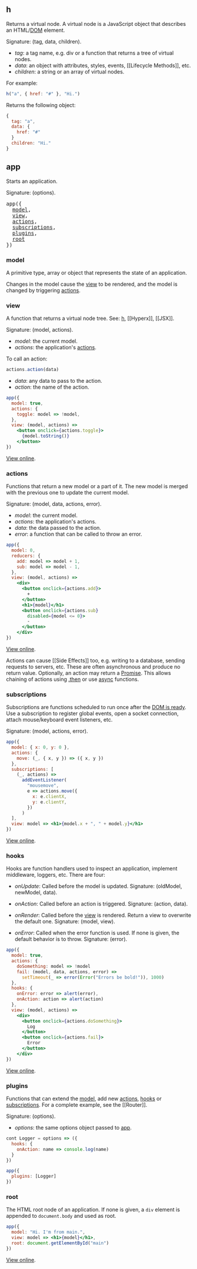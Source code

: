 ## h

Returns a virtual node. A virtual node is a JavaScript object that describes an HTML/[DOM](https://developer.mozilla.org/en-US/docs/Web/API/Document_Object_Model) element. 

Signature: (tag, data, children).

* _tag_: a tag name, e.g. div or a function that returns a tree of virtual nodes.
* _data_: an object with attributes, styles, events, [[Lifecycle Methods]], etc.
* _children_: a string or an array of virtual nodes. 

For example:
```jsx
h("a", { href: "#" }, "Hi.")
```
Returns the following object:
```jsx
{
  tag: "a",
  data: {
    href: "#"
  }
  children: "Hi."
}
```

## app

Starts an application.

Signature: (options).

<pre>
app({
  <a href="#model">model</a>,
  <a href="#view">view</a>,
  <a href="#actions">actions</a>,
  <a href="#subscriptions">subscriptions</a>,
  <a href="#plugins">plugins</a>,
  <a href="#root">root</a>
})
</pre>


### model

A primitive type, array or object that represents the state of an application. 

Changes in the model cause the [view](#view) to be rendered, and the model is changed by triggering [actions](#actions). 

### view

A function that returns a virtual node tree. See: [h](#h), [[Hyperx]], [[JSX]]. 

Signature: (model, actions).

* _model_: the current model.
* _actions_: the application's [actions](#actions).

To call an action:

```jsx
actions.action(data)
```

* _data_: any data to pass to the action.
* _action_: the name of the action.

```jsx
app({
  model: true,
  actions: {
    toggle: model => !model,
  },
  view: (model, actions) =>
    <button onclick={actions.toggle}>
      {model.toString()}
    </button>
})
```

[View online](http://codepen.io/jbucaran/pen/ZLGGzy/).

### actions

Functions that return a new model or a part of it. The new model is merged with the previous one to update the current model.

Signature: (model, data, actions, error).

* _model_: the current model.
* _actions_: the application's actions.
* _data_: the data passed to the action.
* _error_: a function that can be called to throw an error.

```jsx
app({
  model: 0,
  reducers: {
    add: model => model + 1,
    sub: model => model - 1,
  },
  view: (model, actions) =>
    <div>
      <button onclick={actions.add}>
        +
      </button>
      <h1>{model}</h1>
      <button onclick={actions.sub}
        disabled={model <= 0}>
        -
      </button>
    </div>
})
```

[View online](http://codepen.io/jbucaran/pen/zNxZLP).

Actions can cause [[Side Effects]] too, e.g. writing to a database, sending requests to servers, etc. These are often asynchronous and produce no return value. Optionally, an action may return a [Promise](https://developer.mozilla.org/en-US/docs/Web/JavaScript/Reference/Global_Objects/Promise). This allows chaining of actions using [.then](https://developer.mozilla.org/en-US/docs/Web/JavaScript/Reference/Global_Objects/Promise/then) or use [async](https://developer.mozilla.org/en-US/docs/Web/JavaScript/Reference/Statements/async_function) functions.

### subscriptions

Subscriptions are functions scheduled to run once after the [DOM is ready](https://developer.mozilla.org/en-US/docs/Web/Events/DOMContentLoaded). Use a subscription to register global events, open a socket connection, attach mouse/keyboard event listeners, etc.

Signature: (model, actions, error).

```jsx
app({
  model: { x: 0, y: 0 },
  actions: {
    move: (_, { x, y }) => ({ x, y })
  },
  subscriptions: [
    (_, actions) =>
      addEventListener(
        "mousemove",
        e => actions.move({
          x: e.clientX,
          y: e.clientY,
        })
      )
  ],
  view: model => <h1>{model.x + ", " + model.y}</h1>
})
```

[View online](http://codepen.io/jbucaran/pen/Bpyraw).

### hooks

Hooks are function handlers used to inspect an application, implement middleware, loggers, etc. There are four:

* _onUpdate_: Called before the model is updated. Signature: (oldModel, newModel, data).

* _onAction_: Called before an action is triggered. Signature: (action, data).

* _onRender_: Called before the [view](#view) is rendered. Return a view to overwrite the default one. Signature: (model, view). 

* _onError_: Called when the error function is used. If none is given, the default behavior is to throw. Signature: (error).

```jsx
app({
  model: true,
  actions: {
    doSomething: model => !model
    fail: (model, data, actions, error) =>
      setTimeout(_ => error(Error("Errors be bold!")), 1000)
  },
  hooks: {
    onError: error => alert(error),
    onAction: action => alert(action)
  },
  view: (model, actions) =>
    <div>
      <button onclick={actions.doSomething}>
        Log
      </button>
      <button onclick={actions.fail}>
        Error
      </button>
    </div>
})
```

[View online](http://codepen.io/jbucaran/pen/xgbzEy).

### plugins

Functions that can extend the [model](#model), add new [actions](#actions), [hooks](#hooks) or [subscriptions](#subscriptions). For a complete example, see the [[Router]].

Signature: (options).

* _options_: the same options object passed to [app](#app).

```jsx
cont Logger = options => ({
  hooks: {
    onAction: name => console.log(name)
  }
})

app({
  plugins: [Logger]
})
```

### root

The HTML root node of an application. If none is given, a `div` element is appended to `document.body` and used as root.

```jsx
app({
  model: "Hi. I'm from main.",
  view: model => <h1>{model}</h1>,
  root: document.getElementById("main")
})
```

[View online](http://codepen.io/jbucaran/pen/JELvjO).

